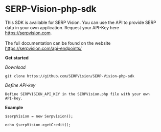 # SERP-Vision-php-sdk

This SDK is available for SERP Vision. You can use the API to provide SERP data in your own application.
Request your API-Key here https://serpvision.com. <br><br>
The full documentation can be found on the website https://serpvision.com/api-endpoints/

**Get started**<br>

_Download_

    git clone https://github.com/SERPVision/SERP-Vision-php-sdk

_Define API-key_

    Define SERPVISION_API_KEY in the SERPVision.php file with your own API-key. 

**Example**<br>

    $serpVision = new Serpvision();

    echo $serpVision->getCredit();